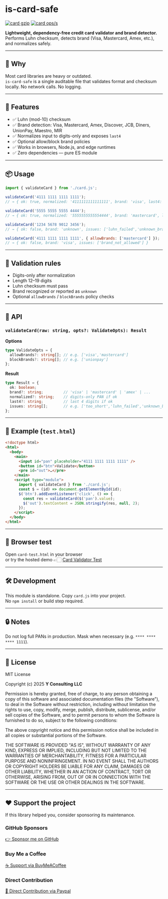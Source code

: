 # is-card-safe

[![card gzip](https://img.shields.io/endpoint?url=https://raw.githubusercontent.com/yvancg/validators/main/metrics/card.js.json)](../metrics/card.js.json)
[![card ops/s](https://img.shields.io/endpoint?url=https://raw.githubusercontent.com/yvancg/validators/main/bench/card.json)](../bench/card.json)

**Lightweight, dependency-free credit card validator and brand detector.**  
Performs Luhn checksum, detects brand (Visa, Mastercard, Amex, etc.), and normalizes safely.

---

## 🚀 Why

Most card libraries are heavy or outdated.  
`is-card-safe` is a single auditable file that validates format and checksum locally. No network calls. No logging.

---

## 🌟 Features

- ✅ Luhn (mod-10) checksum  
- ✅ Brand detection: Visa, Mastercard, Amex, Discover, JCB, Diners, UnionPay, Maestro, MIR  
- ✅ Normalizes input to digits-only and exposes `last4`  
- ✅ Optional allow/block brand policies  
- ✅ Works in browsers, Node.js, and edge runtimes  
- ✅ Zero dependencies — pure ES module

---

## 📦 Usage

```js
import { validateCard } from './card.js';

validateCard('4111 1111 1111 1111');
// → { ok: true, normalized: '4111111111111111', brand: 'visa', last4: '1111', issues: [] }

validateCard('5555 5555 5555 4444');
// → { ok: true, normalized: '5555555555554444', brand: 'mastercard', last4: '4444', issues: [] }

validateCard('1234 5678 9012 3456');
// → { ok: false, brand: 'unknown', issues: ['luhn_failed','unknown_brand'] }

validateCard('4111 1111 1111 1111', { allowBrands: ['mastercard'] });
// → { ok: false, brand: 'visa', issues: ['brand_not_allowed'] }
```

---

## 🧩 Validation rules

- Digits-only after normalization  
- Length 12–19 digits  
- Luhn checksum must pass  
- Brand recognized or reported as `unknown`  
- Optional `allowBrands` / `blockBrands` policy checks

---

## 🧠 API

### `validateCard(raw: string, opts?: ValidateOpts): Result`

**Options**
```ts
type ValidateOpts = {
  allowBrands?: string[]; // e.g. ['visa','mastercard']
  blockBrands?: string[]; // e.g. ['unionpay']
};
```

**Result**
```ts
type Result = {
  ok: boolean;
  brand?: string;         // 'visa' | 'mastercard' | 'amex' | ...
  normalized?: string;    // digits-only PAN if ok
  last4?: string;         // last 4 digits if ok
  issues: string[];       // e.g. ['too_short','luhn_failed','unknown_brand','brand_not_allowed']
};
```

---

## 🧪 Example (`test.html`)

```html
<!doctype html>
<html>
  <body>
    <main>
      <input id="pan" placeholder="4111 1111 1111 1111" />
      <button id="btn">Validate</button>
      <pre id="out">…</pre>
    </main>
    <script type="module">
      import { validateCard } from './card.js';
      const $ = (id) => document.getElementById(id);
      $('btn').addEventListener('click', () => {
        const res = validateCard($('pan').value);
        $('out').textContent = JSON.stringify(res, null, 2);
      });
    </script>
  </body>
</html>
```

---

## 🧪 Browser test

Open `card-test.html` in your browser  
or try the hosted demo 👉🏻 
[Card Validator Test](https://yvancg.github.io/validators/is-card-safe/card-test.html)

---

## 🛠 Development

This module is standalone. Copy `card.js` into your project.  
No `npm install` or build step required.

---

## 🔒 Notes

Do not log full PANs in production. Mask when necessary (e.g. `**** **** **** 1111`).

---

## 🪪 License

MIT License  

Copyright (c) 2025 **Y Consulting LLC**

Permission is hereby granted, free of charge, to any person obtaining a copy
of this software and associated documentation files (the "Software"), to deal
in the Software without restriction, including without limitation the rights
to use, copy, modify, merge, publish, distribute, sublicense, and/or sell
copies of the Software, and to permit persons to whom the Software is
furnished to do so, subject to the following conditions:

The above copyright notice and this permission notice shall be included in
all copies or substantial portions of the Software.

THE SOFTWARE IS PROVIDED "AS IS", WITHOUT WARRANTY OF ANY KIND, EXPRESS OR
IMPLIED, INCLUDING BUT NOT LIMITED TO THE WARRANTIES OF MERCHANTABILITY,
FITNESS FOR A PARTICULAR PURPOSE AND NONINFRINGEMENT. IN NO EVENT SHALL THE
AUTHORS OR COPYRIGHT HOLDERS BE LIABLE FOR ANY CLAIM, DAMAGES OR OTHER
LIABILITY, WHETHER IN AN ACTION OF CONTRACT, TORT OR OTHERWISE, ARISING FROM,
OUT OF OR IN CONNECTION WITH THE SOFTWARE OR THE USE OR OTHER DEALINGS IN
THE SOFTWARE.

---

## ❤️ Support the project

If this library helped you, consider sponsoring its maintenance.

### GitHub Sponsors

[👉 Sponsor me on GitHub](https://github.com/sponsors/yvancg)

### Buy Me a Coffee

[☕ Support via BuyMeACoffee](https://buymeacoffee.com/yconsulting)

### Direct Contribution

[💸 Direct Contribution via Paypal](https://www.paypal.com/ncp/payment/4HT7CA3E7HYBA)
